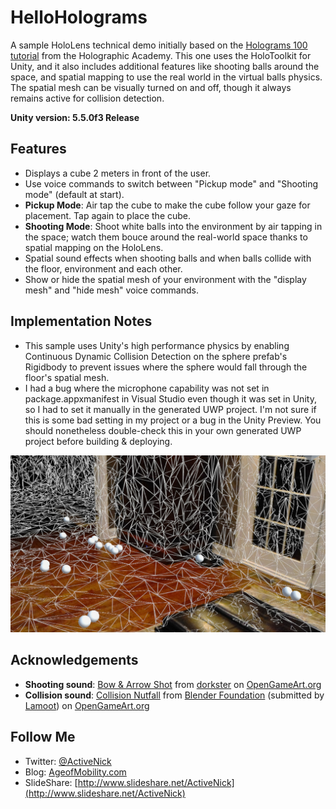 # HelloHolograms
A sample HoloLens technical demo initially based on the [Holograms 100 tutorial](https://developer.microsoft.com/en-us/windows/holographic/holograms_100) from the Holographic Academy. This one uses the HoloToolkit for Unity, and it also includes additional features like shooting balls around the space, and spatial mapping to use the real world in the virtual balls physics. The spatial mesh can be visually turned on and off, though it always remains active for collision detection.

**Unity version: 5.5.0f3 Release**

## Features
* Displays a cube 2 meters in front of the user.
* Use voice commands to switch between "Pickup mode" and "Shooting mode" (default at start).
* **Pickup Mode**: Air tap the cube to make the cube follow your gaze for placement. Tap again to place the cube.
* **Shooting Mode**: Shoot white balls into the environment by air tapping in the space; watch them bouce around the real-world space thanks to spatial mapping on the HoloLens.
* Spatial sound effects when shooting balls and when balls collide with the floor, environment and each other.
* Show or hide the spatial mesh of your environment with the "display mesh" and "hide mesh" voice commands.

## Implementation Notes
* This sample uses Unity's high performance physics by enabling Continuous Dynamic Collision Detection on the sphere prefab's Rigidbody to prevent issues where the sphere would fall through the floor's spatial mesh.
* I had a bug where the microphone capability was not set in package.appxmanifest in Visual Studio even though it was set in Unity, so I had to set it manually in the generated UWP project. I'm not sure if this is some bad setting in my project or a bug in the Unity Preview. You should nonetheless double-check this in your own generated UWP project before building & deploying.

![Screenshot](Screenshots/20161026_215751_HoloLens.jpg)

## Acknowledgements
* **Shooting sound**: [Bow & Arrow Shot](http://opengameart.org/content/bow-arrow-shot) from [dorkster](http://opengameart.org/users/dorkster) on [OpenGameArt.org](http://opengameart.org/) 
* **Collision sound**: [Collision Nutfall](http://opengameart.org/content/collision-nutfall-yo-frankie) from [Blender Foundation](http://apricot.blender.org/) (submitted by [Lamoot](http://opengameart.org/users/lamoot)) on [OpenGameArt.org](http://opengameart.org/)

## Follow Me
* Twitter: [@ActiveNick](http://twitter.com/ActiveNick)
* Blog: [AgeofMobility.com](http://AgeofMobility.com)
* SlideShare: [http://www.slideshare.net/ActiveNick](http://www.slideshare.net/ActiveNick)
